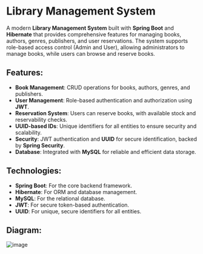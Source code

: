 # Library Management System

A modern **Library Management System** built with **Spring Boot** and **Hibernate** that provides comprehensive features for managing books, authors, genres, publishers, and user reservations. The system supports role-based access control (Admin and User), allowing administrators to manage books, while users can browse and reserve books.

## Features:
- **Book Management**: CRUD operations for books, authors, genres, and publishers.
- **User Management**: Role-based authentication and authorization using **JWT**.
- **Reservation System**: Users can reserve books, with available stock and reservability checks.
- **UUID-based IDs**: Unique identifiers for all entities to ensure security and scalability.
- **Security**: JWT authentication and **UUID** for secure identification, backed by **Spring Security**.
- **Database**: Integrated with **MySQL** for reliable and efficient data storage.

## Technologies:
- **Spring Boot**: For the core backend framework.
- **Hibernate**: For ORM and database management.
- **MySQL**: For the relational database.
- **JWT**: For secure token-based authentication.
- **UUID**: For unique, secure identifiers for all entities.

## Diagram:
![image](https://github.com/user-attachments/assets/d5061c75-eb49-452f-b4fa-683060184a71)

